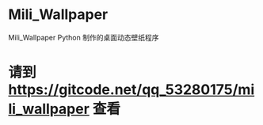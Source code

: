 # Mili_Wallpaper
Mili_Wallpaper Python 制作的桌面动态壁纸程序

# 请到 https://gitcode.net/qq_53280175/mili_wallpaper 查看
